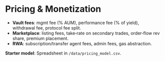 # Pricing & Monetization

- **Vault fees**: mgmt fee (% AUM), performance fee (% of yield), withdrawal fee, protocol fee split.
- **Marketplace**: listing fees, take‑rate on secondary trades, order‑flow rev share, premium placement.
- **RWA**: subscription/transfer agent fees, admin fees, gas abstraction.

**Starter model**: Spreadsheet in `/data/pricing_model.csv`.
